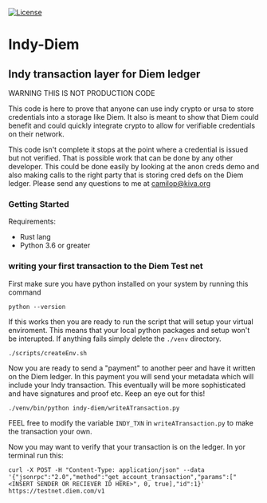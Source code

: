 [![License](https://img.shields.io/badge/License-Apache%202.0-blue.svg)](https://opensource.org/licenses/Apache-2.0)



# Indy-Diem
## Indy transaction layer for Diem ledger

WARNING THIS IS NOT PRODUCTION CODE

This code is here to prove that anyone can use indy crypto or ursa to store credentials into a storage like Diem. It also is meant to show that Diem could benefit and could quickly integrate crypto to allow for verifiable credentials on their network.

This code isn't complete it stops at the point where a credential is issued but not verified. That is possible work that can be done by any other developer.
This could be done easily by looking at the anon creds demo and also making calls to the right party that is storing cred defs on the Diem ledger.
Please send any questions to me at camilop@kiva.org

### Getting Started 

Requirements:
* Rust lang
* Python 3.6 or greater 

### writing your first transaction to the Diem Test net

First make sure you have python installed on your system by running this command 

```
python --version
```

If this works then you are ready to run the script that will setup your virtual enviroment. This means that your local python packages and setup won't be interupted. If anything fails simply delete the `./venv` directory. 

```
./scripts/createEnv.sh
```

Now you are ready to send a "payment" to another peer and have it written on
the Diem ledger.  In this payment you will send your metadata which will include your Indy transaction. This eventually will be  more sophisticated and have signatures and proof etc. Keep an eye out for this!

```
./venv/bin/python indy-diem/writeATransaction.py
```

FEEL free to modify the variable `INDY_TXN` in `writeATransaction.py` to make the transaction your own.

Now you may want to verify that your transaction is on the ledger. In yor terminal run this:


```
curl -X POST -H "Content-Type: application/json" --data '{"jsonrpc":"2.0","method":"get_account_transaction","params":["<INSERT SENDER OR RECIEVER ID HERE>", 0, true],"id":1}' https://testnet.diem.com/v1

```










